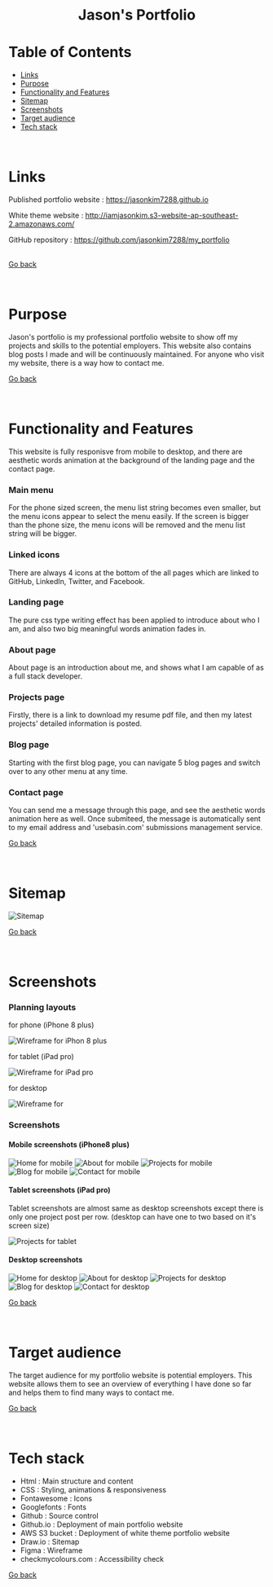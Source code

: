 <h1 align="center"> Jason's Portfolio
</h1>

# Table of Contents

* [Links](#Links)
* [Purpose](#Purpose)
* [Functionality and Features](#Functionality-and-Features)
* [Sitemap](#Sitemap)
* [Screenshots](#Screenshots)
* [Target audience](#Target-audience)
* [Tech stack](#Tech-stack)
<br /><br /><br />

# Links

Published portfolio website : https://jasonkim7288.github.io

White theme website : http://iamjasonkim.s3-website-ap-southeast-2.amazonaws.com/

GitHub repository :  https://github.com/jasonkim7288/my_portfolio<br /><br />

[Go back](#table-of-contents)<br /><br /><br />

# Purpose

Jason's portfolio is my professional portfolio website to show off my projects and skills to the potential employers. This website also contains blog posts I made and will be continuously maintained. For anyone who visit my website, there is a way how to contact me.<br />

[Go back](#table-of-contents)<br /><br /><br />

# Functionality and Features

This website is fully responisve from mobile to desktop, and there are aesthetic words animation at the background of the landing page and the contact page. <br /> 

### Main menu

For the phone sized screen, the menu list string becomes even smaller, but the menu icons appear to select the menu easily. If the screen is bigger than the phone size, the menu icons will be removed and the menu list string will be bigger.

### Linked icons

There are always 4 icons at the bottom of the all pages which are linked to GitHub, LinkedIn, Twitter, and Facebook.

### Landing page

The pure css type writing effect has been applied to introduce about who I am, and also two big meaningful words animation fades in.

### About page

About page is an introduction about me, and shows what I am capable of as a full stack developer.

### Projects page

Firstly, there is a link to download my resume pdf file, and then my latest projects' detailed information is posted.

### Blog page

Starting with the first blog page, you can navigate 5 blog pages and switch over to any other menu at any time.

### Contact page

You can send me a message through this page, and see the aesthetic words animation here as well. Once submiteed, the message is automatically sent to my email address and 'usebasin.com' submissions management service.

[Go back](#table-of-contents)<br /><br /><br />

# Sitemap

![Sitemap](docs/sitemap.png)

[Go back](#table-of-contents)<br /><br /><br />

# Screenshots
### Planning layouts
for phone (iPhone 8 plus)

![Wireframe for iPhon 8 plus](docs/Figma_iPhone8_plus.png)

for tablet (iPad pro)

![Wireframe for iPad pro](docs/Figma_iPad_pro.png)

for desktop

![Wireframe for](docs/Figma_MacBookAir.png)

### Screenshots

#### Mobile screenshots (iPhone8 plus)

![Home for mobile](/docs/screenshot_mobile_index.png)
![About for mobile](/docs/screenshot_mobile_about.png)
![Projects for mobile](/docs/screenshot_mobile_projects.png)
![Blog for mobile](/docs/screenshot_mobile_blog.png)
![Contact for mobile](/docs/screenshot_mobile_contact.png)

#### Tablet screenshots (iPad pro)

Tablet screenshots are almost same as desktop screenshots except there is only one project post per row. (desktop can have one to two based on it's screen size)

![Projects for tablet](/docs/screenshot_tablet_projects.png)

#### Desktop screenshots

![Home for desktop](/docs/screenshot_desktop_index.png)
![About for desktop](/docs/screenshot_desktop_about.png)
![Projects for desktop](/docs/screenshot_desktop_projects.png)
![Blog for desktop](/docs/screenshot_desktop_blog.png)
![Contact for desktop](/docs/screenshot_desktop_contact.png)

[Go back](#table-of-contents)<br /><br /><br />

# Target audience

The target audience for my portfolio website is potential employers. This website allows them to see an overview of everything I have done so far and helps them to find many ways to contact me.

[Go back](#table-of-contents)<br /><br /><br />

# Tech stack

- Html : Main structure and content
- CSS : Styling, animations & responsiveness
- Fontawesome : Icons
- Googlefonts : Fonts
- Github : Source control
- Github.io : Deployment of main portfolio website
- AWS S3 bucket : Deployment of white theme portfolio website
- Draw.io : Sitemap
- Figma : Wireframe
- checkmycolours.com : Accessibility check

[Go back](#table-of-contents)<br /><br /><br />
